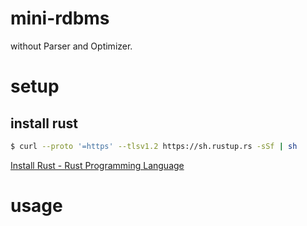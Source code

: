 # mini-rdbms

without Parser and Optimizer.

# setup

## install rust
```bash
$ curl --proto '=https' --tlsv1.2 https://sh.rustup.rs -sSf | sh
```

[Install Rust - Rust Programming Language](https://www.rust-lang.org/tools/install)

# usage
